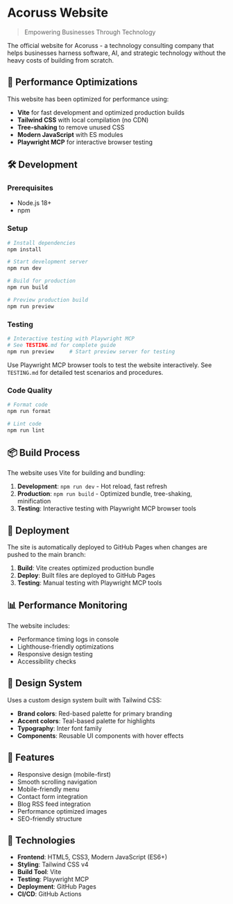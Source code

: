 # Acoruss Website

> Empowering Businesses Through Technology

The official website for Acoruss - a technology consulting company that helps businesses harness software, AI, and strategic technology without the heavy costs of building from scratch.

## 🚀 Performance Optimizations

This website has been optimized for performance using:

- **Vite** for fast development and optimized production builds
- **Tailwind CSS** with local compilation (no CDN)
- **Tree-shaking** to remove unused CSS
- **Modern JavaScript** with ES modules
- **Playwright MCP** for interactive browser testing

## 🛠️ Development

### Prerequisites

- Node.js 18+
- npm

### Setup

```bash
# Install dependencies
npm install

# Start development server
npm run dev

# Build for production
npm run build

# Preview production build
npm run preview
```

### Testing

```bash
# Interactive testing with Playwright MCP
# See TESTING.md for complete guide
npm run preview     # Start preview server for testing
```

Use Playwright MCP browser tools to test the website interactively. See `TESTING.md` for detailed test scenarios and procedures.

### Code Quality

```bash
# Format code
npm run format

# Lint code
npm run lint
```

## 📦 Build Process

The website uses Vite for building and bundling:

1. **Development**: `npm run dev` - Hot reload, fast refresh
2. **Production**: `npm run build` - Optimized bundle, tree-shaking, minification
3. **Testing**: Interactive testing with Playwright MCP browser tools

## 🚢 Deployment

The site is automatically deployed to GitHub Pages when changes are pushed to the main branch:

1. **Build**: Vite creates optimized production bundle
2. **Deploy**: Built files are deployed to GitHub Pages
3. **Testing**: Manual testing with Playwright MCP tools

## 📊 Performance Monitoring

The website includes:

- Performance timing logs in console
- Lighthouse-friendly optimizations
- Responsive design testing
- Accessibility checks

## 🎨 Design System

Uses a custom design system built with Tailwind CSS:

- **Brand colors**: Red-based palette for primary branding
- **Accent colors**: Teal-based palette for highlights
- **Typography**: Inter font family
- **Components**: Reusable UI components with hover effects

## 📱 Features

- Responsive design (mobile-first)
- Smooth scrolling navigation
- Mobile-friendly menu
- Contact form integration
- Blog RSS feed integration
- Performance optimized images
- SEO-friendly structure

## 🔧 Technologies

- **Frontend**: HTML5, CSS3, Modern JavaScript (ES6+)
- **Styling**: Tailwind CSS v4
- **Build Tool**: Vite
- **Testing**: Playwright MCP
- **Deployment**: GitHub Pages
- **CI/CD**: GitHub Actions
